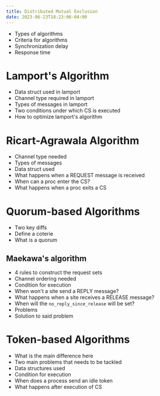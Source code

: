 ```yaml
---
title: Distributed Mutual Exclusion
date: 2023-06-23T18:23:06-04:00
---
```


- Types of algorithms
- Criteria for algorithms
- Synchronization delay
- Response time
# Lamport's Algorithm
- Data struct used in lamport
- Channel type required in lamport
- Types of messages in lamport
- Two conditions under which CS is executed
- How to optimize lamport's algorithm
# Ricart-Agrawala Algorithm
- Channel type needed
- Types of messages
- Data struct used
- What happens when a REQUEST message is received
- When can a proc enter the CS?
- What happens when a proc exits a CS
# Quorum-based Algorithms
- Two key diffs
- Define a coterie
- What is a quorum
## Maekawa's algorithm
- 4 rules to construct the request sets
- Channel ordering needed
- Condition for execution
- When won't a site send a REPLY message?
- What happens when a site receives a RELEASE message?
- When will the `no_reply_since_release` will be set?
- Problems
- Solution to said problem
# Token-based Algorithms
- What is the main difference here
- Two main problems that needs to be tackled
- Data structures used
- Condition for execution 
- When does a process send an idle token
- What happens after execution of CS